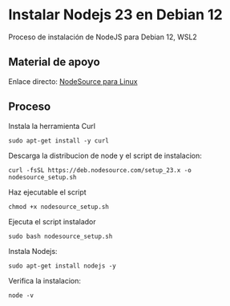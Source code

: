 # Instalar Nodejs 23 en Debian 12

Proceso de instalación de NodeJS para Debian 12, WSL2
## Material de apoyo

Enlace directo: <a href="https://github.com/nodesource/distributions">NodeSource para Linux</a>

## Proceso
Instala la herramienta Curl

```
sudo apt-get install -y curl
```
Descarga la distribucion de node y el script de instalacion:

```
curl -fsSL https://deb.nodesource.com/setup_23.x -o nodesource_setup.sh
```
Haz ejecutable el script

```
chmod +x nodesource_setup.sh
```
Ejecuta el script instalador

```
sudo bash nodesource_setup.sh
```

Instala Nodejs:

```
sudo apt-get install nodejs -y
```

Verifica la instalacion:

```
node -v
```
